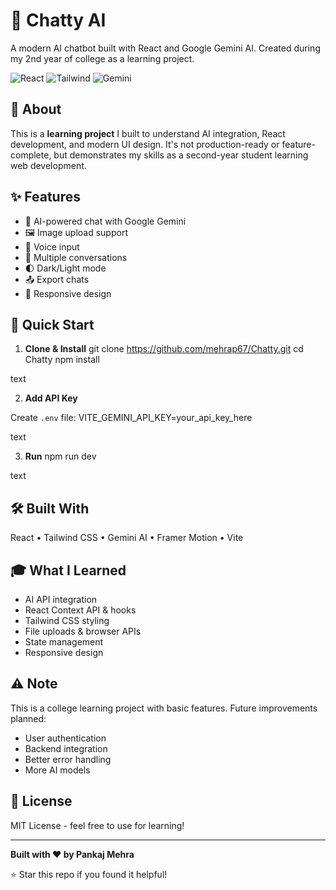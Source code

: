 # 🤖 Chatty AI

A modern AI chatbot built with React and Google Gemini AI. Created during my 2nd year of college as a learning project.

![React](https://img.shields.io/badge/React-18-blue) ![Tailwind](https://img.shields.io/badge/Tailwind-3.4-cyan) ![Gemini](https://img.shields.io/badge/Gemini-2.5-orange)

## 📌 About

This is a **learning project** I built to understand AI integration, React development, and modern UI design. It's not production-ready or feature-complete, but demonstrates my skills as a second-year student learning web development.

## ✨ Features

- 💬 AI-powered chat with Google Gemini
- 🖼️ Image upload support
- 🎤 Voice input
- 💾 Multiple conversations
- 🌓 Dark/Light mode
- 📤 Export chats
- 📱 Responsive design

## 🚀 Quick Start

1. **Clone & Install**
git clone https://github.com/mehrap67/Chatty.git
cd Chatty
npm install

text

2. **Add API Key**

Create `.env` file:
VITE_GEMINI_API_KEY=your_api_key_here

text

3. **Run**
npm run dev

text

## 🛠️ Built With

React • Tailwind CSS • Gemini AI • Framer Motion • Vite

## 🎓 What I Learned

- AI API integration
- React Context API & hooks
- Tailwind CSS styling
- File uploads & browser APIs
- State management
- Responsive design

## ⚠️ Note

This is a college learning project with basic features. Future improvements planned:
- User authentication
- Backend integration
- Better error handling
- More AI models

## 📄 License

MIT License - feel free to use for learning!

---

**Built with ❤️ by Pankaj Mehra**

⭐ Star this repo if you found it helpful!